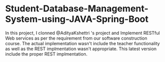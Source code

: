 # Student-Database-Management-System-using-JAVA-Spring-Boot
In this project, I clonned @AdityaKshettri 's project and Implement RESTful Web services as per the requirement from our software construction course. The actual implementation wasn't include the teacher functionality as well as the REST implmentation wasn't appropriate. This latest version include the proper REST implmentation. 

